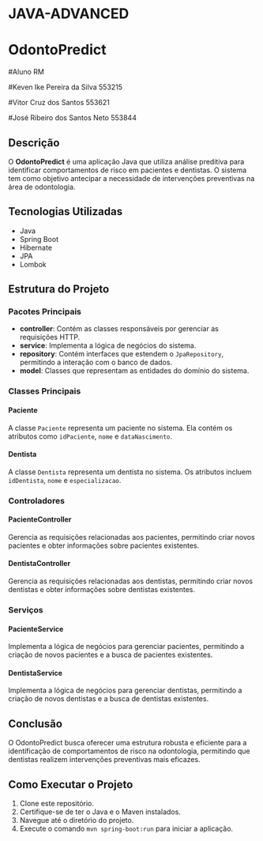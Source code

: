# JAVA-ADVANCED
# OdontoPredict

#Aluno	RM

#Keven Ike Pereira da Silva	553215

#Vitor Cruz dos Santos  553621

#José Ribeiro dos Santos Neto 553844

## Descrição

O **OdontoPredict** é uma aplicação Java que utiliza análise preditiva para identificar comportamentos de risco em pacientes e dentistas. O sistema tem como objetivo antecipar a necessidade de intervenções preventivas na área de odontologia.

## Tecnologias Utilizadas

- Java
- Spring Boot
- Hibernate
- JPA
- Lombok

## Estrutura do Projeto

### Pacotes Principais

- **controller**: Contém as classes responsáveis por gerenciar as requisições HTTP.
- **service**: Implementa a lógica de negócios do sistema.
- **repository**: Contém interfaces que estendem o `JpaRepository`, permitindo a interação com o banco de dados.
- **model**: Classes que representam as entidades do domínio do sistema.

### Classes Principais

#### Paciente

A classe `Paciente` representa um paciente no sistema. Ela contém os atributos como `idPaciente`, `nome` e `dataNascimento`.

#### Dentista

A classe `Dentista` representa um dentista no sistema. Os atributos incluem `idDentista`, `nome` e `especializacao`.

### Controladores

#### PacienteController

Gerencia as requisições relacionadas aos pacientes, permitindo criar novos pacientes e obter informações sobre pacientes existentes.

#### DentistaController

Gerencia as requisições relacionadas aos dentistas, permitindo criar novos dentistas e obter informações sobre dentistas existentes.

### Serviços

#### PacienteService

Implementa a lógica de negócios para gerenciar pacientes, permitindo a criação de novos pacientes e a busca de pacientes existentes.

#### DentistaService

Implementa a lógica de negócios para gerenciar dentistas, permitindo a criação de novos dentistas e a busca de dentistas existentes.

## Conclusão

O OdontoPredict busca oferecer uma estrutura robusta e eficiente para a identificação de comportamentos de risco na odontologia, permitindo que dentistas realizem intervenções preventivas mais eficazes.

## Como Executar o Projeto

1. Clone este repositório.
2. Certifique-se de ter o Java e o Maven instalados.
3. Navegue até o diretório do projeto.
4. Execute o comando `mvn spring-boot:run` para iniciar a aplicação.

